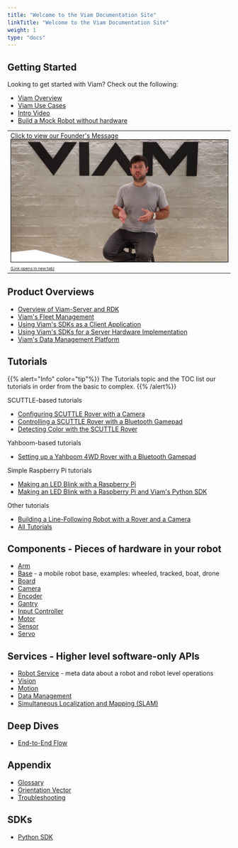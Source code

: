 ```yaml
---
title: "Welcome to the Viam Documentation Site"
linkTitle: "Welcome to the Viam Documentation Site"
weight: 1
type: "docs"
---
```


<style>

</style>

<div class="mra-row">
  <div class="mra-column" >
<h2>Getting Started</h2>
<p>Looking to get started with Viam? Check out the following:</p>
<ul>
	<li><a href="/getting-started/high-level-overview">Viam Overview</a></li>
	<li><a href="http://www.viam.com/use-cases">Viam Use Cases</a></li>
	<li><a href="https://www.youtube.com/watch?v=TjmvnEdNVKs&ab_channel=EliotHorowitz">Intro Video</a></li>
	<li><a href="/tutorials/how-to-build-a-mock-robot/">Build a Mock Robot without hardware</a></li>
</ul>
  </div>
  <div class="mra-column">
<table>
	<tr>
	<td><a href="https://www.youtube.com/watch?v=TjmvnEdNVKs" target="_blank">Click to view our Founder's Message<img src="img/eliot-vid-thumb.png" style="border: 1px solid black"> <span style="font-size:xx-small" </span> (Link opens in new tab)</a></td>
	</tr>
	</table>
  </div>
</div>

## Product Overviews
- [Overview of Viam-Server and RDK](./product-overviews/rdk/)
- [Viam's Fleet Management](./product-overviews/fleet-management/)
- [Using Viam's SDKs as a Client Application](./product-overviews/sdk-as-client/)
- [Using Viam's SDKs for a Server Hardware Implementation](./product-overviews/sdk-as-server/)
- [Viam's Data Management Platform](./product-overviews/data-management/)

## Tutorials
{{% alert="Info" color="tip"%}}
The Tutorials topic and the TOC list our tutorials in order from the  basic to complex.
{{% /alert%}}


SCUTTLE-based tutorials
- [Configuring SCUTTLE Rover with a Camera](./tutorials/scuttlebot/)
- [Controlling a SCUTTLE Rover with a Bluetooth Gamepad](./tutorials/scuttle-gamepad/)
- [Detecting Color with the SCUTTLE Rover](./tutorials/color-detection-scuttle/)

Yahboom-based tutorials
- [Setting up a Yahboom 4WD Rover with a Bluetooth Gamepad](./tutorials/yahboom-rover/)

Simple Raspberry Pi tutorials
- [Making an LED Blink with a Raspberry Pi](./tutorials/how-to-make-an-led-blink-with-a-raspberry-pi-using-viam/)
- [Making an LED Blink with a Raspberry Pi and Viam's Python SDK](./tutorials/how-to-make-an-led-blink-with-a-raspberry-pi-and-python/)

Other tutorials
- [Building a Line-Following Robot with a Rover and a Camera](./tutorials/webcam-line-follower-robot/)
- [All Tutorials](./tutorials/)

## Components - Pieces of hardware in your robot
- [Arm](./components/arm/)
- [Base](./components/base/) - a mobile robot base, examples: wheeled, tracked, boat, drone
- [Board](./components/board/)
- [Camera](./components/camera/)
- [Encoder](./components/encoder/)
- [Gantry](./components/gantry/)
- [Input Controller](./components/input-controller/)
- [Motor](./components/motor/)
- [Sensor](./components/sensor/)
- [Servo](./components/servo/)

## Services - Higher level software-only APIs
- [Robot Service](./services/robot-service/) - meta data about a robot and robot level operations
- [Vision](./services/vision/)
- [Motion](./services/motion/)
- [Data Management](./services/data-management/)
- [Simultaneous Localization and Mapping (SLAM)](./services/slam/)

## Deep Dives
- [End-to-End Flow](./deeper-dive/robot-to-robot-comms/)

## Appendix
- [Glossary](./appendix/glossary/)
- [Orientation Vector](./appendix/orientation-vector/)
- [Troubleshooting](./appendix/troubleshooting/)

## SDKs
- [Python SDK](https://python.viam.dev/)
